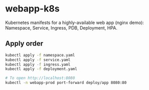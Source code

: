 # webapp-k8s
Kubernetes manifests for a highly-available web app (nginx demo): Namespace, Service, Ingress, PDB, Deployment, HPA.

## Apply order
```bash
kubectl apply -f namespace.yaml
kubectl apply -f service.yaml
kubectl apply -f ingress.yaml
kubectl apply -f deployment.yaml

# To open http://localhost:8080
kubectl -n webapp-prod port-forward deploy/app 8080:80

